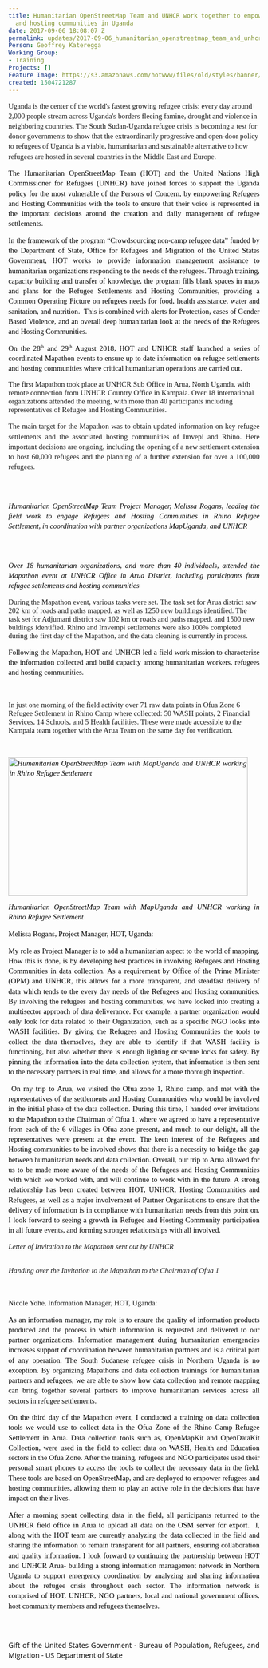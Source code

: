 ```yaml
---
title: Humanitarian OpenStreetMap Team and UNHCR work together to empower refugees
  and hosting communities in Uganda
date: 2017-09-06 18:08:07 Z
permalink: updates/2017-09-06_humanitarian_openstreetmap_team_and_unhcr_work_together_to_empower_refugees_and_
Person: Geoffrey Kateregga
Working Group:
- Training
Projects: []
Feature Image: https://s3.amazonaws.com/hotwww/files/old/styles/banner/public/melisa.jpeg
created: 1504721287
---
```


<p style="line-height: 1.3800000000000001; margin-top: 0pt; margin-bottom: 10pt;" dir="ltr"><span style="background-color: transparent; font-family: Calibri; font-size: 11pt; font-style: normal; font-variant-ligatures: normal; font-variant-caps: normal; font-weight: 400; white-space: pre-wrap; text-align: justify;">Uganda is the center of the world's fastest growing refugee crisis: every day around 2,000 people stream across Uganda's borders fleeing famine, drought and violence in neighboring countries. The South Sudan-Uganda refugee crisis is becoming a test for donor governments to show that the extraordinarily progressive and open-door policy to refugees of Uganda is a viable, humanitarian and sustainable alternative to how refugees are hosted in several countries in the Middle East and Europe.</span></p><p style="line-height: 1.3800000000000001; margin-top: 0pt; margin-bottom: 10pt; text-align: justify;" dir="ltr"><span style="font-size: 11pt; font-family: Calibri; color: #000000; background-color: transparent; font-weight: 400; font-style: normal; font-variant: normal; text-decoration: none; vertical-align: baseline; white-space: pre-wrap;">The Humanitarian OpenStreetMap Team (HOT) and the United Nations High Commissioner for Refugees (UNHCR) have joined forces to support the Uganda policy for the most vulnerable of the Persons of Concern, by empowering Refugees and Hosting Communities with the tools to ensure that their voice is represented in the important decisions around the creation and daily management of refugee settlements.</span></p><p style="line-height: 1.3800000000000001; margin-top: 0pt; margin-bottom: 10pt; text-align: justify;" dir="ltr"><span style="font-size: 11pt; font-family: Calibri; color: #000000; background-color: transparent; font-weight: 400; font-style: normal; font-variant: normal; text-decoration: none; vertical-align: baseline; white-space: pre-wrap;">In the framework of the program “Crowdsourcing non-camp refugee data” funded by the Department of State, Office for Refugees and Migration of the United States Government, HOT works to provide information management assistance to humanitarian organizations responding to the needs of the refugees. Through training, capacity building and transfer of knowledge, the program fills blank spaces in maps and plans for the Refugee Settlements and Hosting Communities, providing a Common Operating Picture on refugees needs for food, health assistance, water and sanitation, and nutrition. &nbsp;This is combined with alerts for Protection, cases of Gender Based Violence, and an overall deep humanitarian look at the needs of the Refugees and Hosting Communities.</span></p><p style="line-height: 1.3800000000000001; margin-top: 0pt; margin-bottom: 10pt; text-align: justify;" dir="ltr"><span style="font-size: 11pt; font-family: Calibri; color: #000000; background-color: transparent; font-weight: 400; font-style: normal; font-variant: normal; text-decoration: none; vertical-align: baseline; white-space: pre-wrap;">On the 28</span><span style="font-size: 6.6pt; font-family: Calibri; color: #000000; background-color: transparent; font-weight: 400; font-style: normal; font-variant: normal; text-decoration: none; vertical-align: super; white-space: pre-wrap;">th</span><span style="font-size: 11pt; font-family: Calibri; color: #000000; background-color: transparent; font-weight: 400; font-style: normal; font-variant: normal; text-decoration: none; vertical-align: baseline; white-space: pre-wrap;"> and 29</span><span style="font-size: 6.6pt; font-family: Calibri; color: #000000; background-color: transparent; font-weight: 400; font-style: normal; font-variant: normal; text-decoration: none; vertical-align: super; white-space: pre-wrap;">th</span><span style="font-size: 11pt; font-family: Calibri; color: #000000; background-color: transparent; font-weight: 400; font-style: normal; font-variant: normal; text-decoration: none; vertical-align: baseline; white-space: pre-wrap;"> August 2018, HOT and UNHCR staff launched a series of coordinated Mapathon events to ensure up to date information on refugee settlements and hosting communities where critical humanitarian operations are carried out.</span></p><p><span style="background-color: transparent; font-family: Calibri; font-size: 11pt; font-style: normal; font-variant-ligatures: normal; font-variant-caps: normal; font-weight: 400; white-space: pre-wrap; text-align: justify;">The first Mapathon took place at UNHCR Sub Office in Arua, North Uganda, with remote connection from UNHCR Country Office in Kampala. Over 18 international organizations attended the meeting, with more than 40 participants including representatives of Refugee and Hosting Communities. </span></p><p style="line-height: 1.3800000000000001; margin-top: 0pt; margin-bottom: 10pt; text-align: justify;" dir="ltr"><span style="font-size: 11pt; font-family: Calibri; background-color: transparent; font-weight: 400; font-style: normal; font-variant-ligatures: normal; font-variant-caps: normal; white-space: pre-wrap;">The main target for the Mapathon was to obtain updated information on key refugee settlements and the associated hosting communities of Imvepi and Rhino. Here important decisions are ongoing, including the opening of a new settlement extension to host 60,000 refugees and the planning of a further extension for over a 100,000 refugees.</span></p><p><strong style="font-weight: normal;">&nbsp;</strong></p><p style="line-height: 1.3800000000000001; margin-top: 0pt; margin-bottom: 10pt; text-align: justify;" dir="ltr"><span style="font-size: 11pt; font-family: Calibri; color: #000000; background-color: transparent; font-weight: 400; font-style: normal; font-variant: normal; text-decoration: none; vertical-align: baseline; white-space: pre-wrap;"><img style="border: 0pt solid #7f7f7f; transform: rotate(0.00rad); -webkit-transform: rotate(0.00rad);" src="https://lh4.googleusercontent.com/37wrP-5m5uBivau1cyDbzxO83ty_i4Uo9mwstsCXXN9OEIX4_UO64pAScdBNBkhecHliULC_YHDuoE4tOtFS7r9du-oLDAiypN_s8citMx_ipHkTraMR4AmhhnK1z6bIEnXOmEQdbk5TWok8iA" alt="" style="width:624px;height:305px"></span></p><p style="line-height: 1.3800000000000001; margin-top: 0pt; margin-bottom: 10pt; text-align: justify;" dir="ltr"><span style="font-size: 11pt; font-family: Calibri; color: #000000; background-color: transparent; font-weight: 400; font-style: italic; font-variant: normal; text-decoration: none; vertical-align: baseline; white-space: pre-wrap;">Humanitarian OpenStreetMap Team Project Manager, Melissa Rogans, leading the field work to engage Refugees and Hosting Communities in Rhino Refugee Settlement, in coordination with partner organizations MapUganda, and UNHCR</span></p><p><strong style="font-weight: normal;">&nbsp;</strong></p><p style="line-height: 1.3800000000000001; margin-top: 0pt; margin-bottom: 10pt; text-align: justify;" dir="ltr"><span style="font-size: 11pt; font-family: Calibri; color: #000000; background-color: transparent; font-weight: 400; font-style: normal; font-variant: normal; text-decoration: none; vertical-align: baseline; white-space: pre-wrap;"><img style="border: none; transform: rotate(0.00rad); -webkit-transform: rotate(0.00rad);" src="https://lh4.googleusercontent.com/9whjM6PdeCm-9xyQyh5beJBEBBrLjuUP4KnnOQ6y3uA_wI7bl_uhyueG9L8xNZWbuP5p9_ErkRT_137YAhYmB0rCCF9pKPpOGErk7rS3FJjf_L9fdCOj-PfowUI9S4Rn8vdpkPgffl8wfmTFzw" alt="" style="width:624px;height:351px"></span></p><p style="line-height: 1.3800000000000001; margin-top: 0pt; margin-bottom: 10pt; text-align: justify;" dir="ltr"><span style="font-size: 11pt; font-family: Calibri; color: #000000; background-color: transparent; font-weight: 400; font-style: italic; font-variant: normal; text-decoration: none; vertical-align: baseline; white-space: pre-wrap;">Over 18 humanitarian organizations, and more than 40 individuals, attended the Mapathon event at UNHCR Office in Arua District, including participants from refugee settlements and hosting communities</span></p><p><span style="background-color: transparent; font-family: Calibri; font-size: 11pt; font-style: normal; font-variant-ligatures: normal; font-variant-caps: normal; font-weight: 400; white-space: pre-wrap; text-align: justify;">During the Mapathon event, various tasks were set. The task set for Arua district saw 202 km of roads and paths mapped, as well as 1250 new buildings identified. The task set for Adjumani district saw 102 km or roads and paths mapped, and 1500 new buldings identified. Rhino and Imvempi settlements were also 100% completed during the first day of the Mapathon, and the data cleaning is currently in process. </span></p><p style="line-height: 1.3800000000000001; margin-top: 0pt; margin-bottom: 10pt; text-align: justify;" dir="ltr"><span style="font-size: 11pt; font-family: Calibri; color: #000000; background-color: transparent; font-weight: 400; font-style: normal; font-variant: normal; text-decoration: none; vertical-align: baseline; white-space: pre-wrap;">Following the Mapathon, HOT and UNHCR led a field work mission to characterize the information collected and build capacity among humanitarian workers, refugees and hosting communities.</span></p><p style="line-height: 1.3800000000000001; margin-top: 0pt; margin-bottom: 10pt; text-align: center;" dir="ltr">&nbsp;</p><p><span style="background-color: transparent; font-family: Calibri; font-size: 11pt; font-style: normal; font-variant-ligatures: normal; font-variant-caps: normal; font-weight: 400; white-space: pre-wrap; text-align: justify;">In just one morning of the field activity over 71 raw data points in Ofua Zone 6 Refugee Settlement in Rhino Camp where collected: 50 WASH points, 2 Financial Services, 14 Schools, and 5 Health facilities. These were made accessible to the Kampala team together with the Arua Team on the same day for verification.&nbsp;</span></p><p><strong style="font-weight: normal;">&nbsp;</strong></p><p style="line-height: 1.3800000000000001; margin-top: 0pt; margin-bottom: 10pt; text-align: justify;" dir="ltr"><span style="font-size: 11pt; font-family: Calibri; color: #000000; background-color: transparent; font-weight: 400; font-style: normal; font-variant: normal; text-decoration: none; vertical-align: baseline; white-space: pre-wrap;"><span style="font-size: 11pt; font-family: Calibri; color: #000000; background-color: transparent; font-weight: 400; font-style: italic; font-variant: normal; text-decoration: none; vertical-align: baseline; white-space: pre-wrap;"><span style="font-size: 11pt; font-family: Calibri; color: #000000; background-color: transparent; font-weight: 400; font-style: normal; font-variant: normal; text-decoration: none; vertical-align: baseline; white-space: pre-wrap;"><span style="font-size: 11pt; font-family: Calibri; color: #000000; background-color: transparent; font-weight: 400; font-style: italic; font-variant: normal; text-decoration: none; vertical-align: baseline; white-space: pre-wrap;"><span style="font-size: 11pt; font-family: Calibri; color: #000000; background-color: transparent; font-weight: 400; font-style: normal; font-variant: normal; text-decoration: none; vertical-align: baseline; white-space: pre-wrap;"><span style="font-size: 11pt; font-family: Calibri; color: #000000; background-color: transparent; font-weight: 400; font-style: italic; font-variant: normal; text-decoration: none; vertical-align: baseline; white-space: pre-wrap;"><span style="font-size: 11pt; font-family: Calibri; color: #000000; background-color: transparent; font-weight: 400; font-style: normal; font-variant: normal; text-decoration: none; vertical-align: baseline; white-space: pre-wrap;"><span style="font-size: 11pt; font-family: Calibri; color: #000000; background-color: transparent; font-weight: 400; font-style: italic; font-variant: normal; text-decoration: none; vertical-align: baseline; white-space: pre-wrap;"><span style="font-size: 11pt; font-family: Calibri; color: #000000; background-color: transparent; font-weight: 400; font-style: normal; font-variant: normal; text-decoration: none; vertical-align: baseline; white-space: pre-wrap;"><span style="font-size: 11pt; font-family: Calibri; color: #000000; background-color: transparent; font-weight: 400; font-style: italic; font-variant: normal; text-decoration: none; vertical-align: baseline; white-space: pre-wrap;"><span style="font-size: 11pt; font-family: Calibri; color: #000000; background-color: transparent; font-weight: 400; font-style: normal; font-variant: normal; text-decoration: none; vertical-align: baseline; white-space: pre-wrap;"><span style="font-size: 11pt; font-family: Calibri; color: #000000; background-color: transparent; font-weight: 400; font-style: italic; font-variant: normal; text-decoration: none; vertical-align: baseline; white-space: pre-wrap;"><span style="font-size: 11pt; font-family: Calibri; color: #000000; background-color: transparent; font-weight: 400; font-style: normal; font-variant: normal; text-decoration: none; vertical-align: baseline; white-space: pre-wrap;"><span style="font-size: 11pt; font-family: Calibri; color: #000000; background-color: transparent; font-weight: 400; font-style: italic; font-variant: normal; text-decoration: none; vertical-align: baseline; white-space: pre-wrap;"><span style="font-size: 11pt; font-family: Calibri; color: #000000; background-color: transparent; font-weight: 400; font-style: normal; font-variant: normal; text-decoration: none; vertical-align: baseline; white-space: pre-wrap;"><span style="font-size: 11pt; font-family: Calibri; color: #000000; background-color: transparent; font-weight: 400; font-style: italic; font-variant: normal; text-decoration: none; vertical-align: baseline; white-space: pre-wrap;"><img class="image-large" title="Humanitarian OpenStreetMap Team with MapUganda and UNHCR working in Rhino Refugee Settlement" src="https://s3.amazonaws.com/hotwww/files/old/styles/large/public/melisa.jpeg?itok=GaBu-mfC" alt="Humanitarian OpenStreetMap Team with MapUganda and UNHCR working in Rhino Refugee Settlement" style="width:480px;height:277px"></span></span></span></span></span></span></span></span></span></span></span></span></span></span></span></span></p><p style="line-height: 1.3800000000000001; margin-top: 0pt; margin-bottom: 10pt; text-align: justify;" dir="ltr"><span style="font-size: 11pt; font-family: Calibri; color: #000000; background-color: transparent; font-weight: 400; font-style: normal; font-variant: normal; text-decoration: none; vertical-align: baseline; white-space: pre-wrap;"><span style="font-size: 11pt; font-family: Calibri; color: #000000; background-color: transparent; font-weight: 400; font-style: italic; font-variant: normal; text-decoration: none; vertical-align: baseline; white-space: pre-wrap;"><span style="font-size: 11pt; font-family: Calibri; color: #000000; background-color: transparent; font-weight: 400; font-style: normal; font-variant: normal; text-decoration: none; vertical-align: baseline; white-space: pre-wrap;"><span style="font-size: 11pt; font-family: Calibri; color: #000000; background-color: transparent; font-weight: 400; font-style: italic; font-variant: normal; text-decoration: none; vertical-align: baseline; white-space: pre-wrap;"><span style="font-size: 11pt; font-family: Calibri; color: #000000; background-color: transparent; font-weight: 400; font-style: normal; font-variant: normal; text-decoration: none; vertical-align: baseline; white-space: pre-wrap;"><span style="font-size: 11pt; font-family: Calibri; color: #000000; background-color: transparent; font-weight: 400; font-style: italic; font-variant: normal; text-decoration: none; vertical-align: baseline; white-space: pre-wrap;"><span style="font-size: 11pt; font-family: Calibri; color: #000000; background-color: transparent; font-weight: 400; font-style: normal; font-variant: normal; text-decoration: none; vertical-align: baseline; white-space: pre-wrap;"><span style="font-size: 11pt; font-family: Calibri; color: #000000; background-color: transparent; font-weight: 400; font-style: italic; font-variant: normal; text-decoration: none; vertical-align: baseline; white-space: pre-wrap;"><span style="font-size: 11pt; font-family: Calibri; color: #000000; background-color: transparent; font-weight: 400; font-style: normal; font-variant: normal; text-decoration: none; vertical-align: baseline; white-space: pre-wrap;"><span style="font-size: 11pt; font-family: Calibri; color: #000000; background-color: transparent; font-weight: 400; font-style: italic; font-variant: normal; text-decoration: none; vertical-align: baseline; white-space: pre-wrap;"><span style="font-size: 11pt; font-family: Calibri; color: #000000; background-color: transparent; font-weight: 400; font-style: normal; font-variant: normal; text-decoration: none; vertical-align: baseline; white-space: pre-wrap;"><span style="font-size: 11pt; font-family: Calibri; color: #000000; background-color: transparent; font-weight: 400; font-style: italic; font-variant: normal; text-decoration: none; vertical-align: baseline; white-space: pre-wrap;"><span style="font-size: 11pt; font-family: Calibri; color: #000000; background-color: transparent; font-weight: 400; font-style: normal; font-variant: normal; text-decoration: none; vertical-align: baseline; white-space: pre-wrap;"><span style="font-size: 11pt; font-family: Calibri; color: #000000; background-color: transparent; font-weight: 400; font-style: italic; font-variant: normal; text-decoration: none; vertical-align: baseline; white-space: pre-wrap;"><span style="font-size: 11pt; font-family: Calibri; color: #000000; background-color: transparent; font-weight: 400; font-style: normal; font-variant: normal; text-decoration: none; vertical-align: baseline; white-space: pre-wrap;"><span style="font-size: 11pt; font-family: Calibri; color: #000000; background-color: transparent; font-weight: 400; font-style: italic; font-variant: normal; text-decoration: none; vertical-align: baseline; white-space: pre-wrap;">Humanitarian OpenStreetMap Team with MapUganda and UNHCR working in Rhino Refugee Settlement</span></span></span></span></span></span></span></span></span></span></span></span></span></span></span></span><span style="font-weight: normal; background-color: transparent; white-space: pre-wrap;">&nbsp;</span></p><p style="line-height: 1.3800000000000001; margin-top: 0pt; margin-bottom: 10pt; text-align: justify;" dir="ltr"><span style="font-size: 11pt; font-family: Calibri; color: #000000; background-color: transparent; font-weight: 400; font-style: normal; font-variant: normal; text-decoration: none; vertical-align: baseline; white-space: pre-wrap;">Melissa Rogans, Project Manager, HOT, Uganda:</span></p><p style="line-height: 1.3800000000000001; margin-top: 0pt; margin-bottom: 10pt; text-align: justify;" dir="ltr"><span style="font-size: 11pt; font-family: Calibri; color: #000000; background-color: transparent; font-weight: 400; font-style: normal; font-variant: normal; text-decoration: none; vertical-align: baseline; white-space: pre-wrap;">My role as Project Manager is to add a humanitarian aspect to the world of mapping. How this is done, is by developing best practices in involving Refugees and Hosting Communities in data collection. As a requirement by Office of the Prime Minister (OPM) and UNHCR, this allows for a more transparent, and steadfast delivery of data which tends to the every day needs of the Refugees and Hosting communities. By involving the refugees and hosting communities, we have looked into creating a multisector approach of data deliverance. For example, a partner organization would only look for data related to their Organization, such as a specific NGO looks into WASH facilities. By giving the Refugees and Hosting Communities the tools to collect the data themselves, they are able to identify if that WASH facility is functioning, but also whether there is enough lighting or secure locks for safety. By pinning the information into the data collection system, that information is then sent to the necessary partners in real time, and allows for a more thorough inspection.</span></p><p style="line-height: 1.3800000000000001; margin-top: 0pt; margin-bottom: 10pt; text-align: justify;" dir="ltr"><span style="font-size: 11pt; font-family: Calibri; color: #000000; background-color: transparent; font-weight: 400; font-style: normal; font-variant: normal; text-decoration: none; vertical-align: baseline; white-space: pre-wrap;"> On my trip to Arua, we visited the Ofua zone 1, Rhino camp, and met with the representatives of the settlements and Hosting Communities who would be involved in the initial phase of the data collection. During this time, I handed over invitations to the Mapathon to the Chairman of Ofua 1, where we agreed to have a representative from each of the 6 villages in Ofua zone present, and much to our delight, all the representatives were present at the event. The keen interest of the Refugees and Hosting communities to be involved shows that there is a necessity to bridge the gap between humanitarian needs and data collection. Overall, our trip to Arua allowed for us to be made more aware of the needs of the Refugees and Hosting Communities with which we worked with, and will continue to work with in the future. A strong relationship has been created between HOT, UNHCR, Hosting Communities and Refugees, as well as a major involvement of Partner Organisations to ensure that the delivery of information is in compliance with humanitarian needs from this point on. I look forward to seeing a growth in Refugee and Hosting Community participation in all future events, and forming stronger relationships with all involved.</span></p><p><strong style="font-weight: normal;"><img style="border: none; transform: rotate(0.00rad); -webkit-transform: rotate(0.00rad);" src="https://lh3.googleusercontent.com/6lTqotUlJhu3WD2mlyvWkueAwNESjbDqiPtxdpUeqjE0bMxRY3gayQz1UuWtO4Z7YABKDtVlq8BufDa_qDJkfZgDi8BmA_nUBabtI2xRJ0zyuzb3pIVal5QFiUiB1IdOXF5eY9dKX1MBcaf6iA" alt="" style="width:317px;height:455px"><br></strong><span style="background-color: transparent; font-family: Calibri; font-size: 11pt; font-style: italic; font-variant-ligatures: normal; font-variant-caps: normal; font-weight: 400; white-space: pre-wrap; text-align: center;">Letter of Invitation to the Mapathon sent out by UNHCR</span></p><p><strong style="font-weight: normal;"><br><img style="border: none; transform: rotate(0.00rad); -webkit-transform: rotate(0.00rad);" src="https://lh6.googleusercontent.com/HE2sJNNNg7Znb2tVUTQl1qJGMGRoQmvWukO2WGxqbCpsEPiMTDLg-wvcfkB9T-j9DorH5XSdClQQEQ6SgYX_BdTJwmqi8uFgYK8dnTOXSpx1mftFn3njR0eKQeNg5KuH2ASpgF-odTxr1h_e8A" alt="" style="width:397px;height:377px"><br></strong><span style="background-color: transparent; font-family: Calibri; font-size: 11pt; font-style: italic; font-variant-ligatures: normal; font-variant-caps: normal; font-weight: 400; white-space: pre-wrap; text-align: center;">Handing over the Invitation to the Mapathon to the Chairman of Ofua 1</span></p><p style="line-height: 1.3800000000000001; margin-top: 0pt; margin-bottom: 10pt; text-align: justify;" dir="ltr">&nbsp;</p><p style="line-height: 1.3800000000000001; margin-top: 0pt; margin-bottom: 10pt; text-align: justify;" dir="ltr"><span style="background-color: transparent; font-family: Calibri; font-size: 11pt; font-style: normal; font-variant-ligatures: normal; font-variant-caps: normal; font-weight: 400; white-space: pre-wrap;">Nicole Yohe, Information Manager, HOT, Uganda:</span></p><p style="line-height: 1.3800000000000001; margin-top: 0pt; margin-bottom: 10pt; text-align: justify;" dir="ltr"><span style="font-size: 11pt; font-family: Calibri; color: #000000; background-color: transparent; font-weight: 400; font-style: normal; font-variant: normal; text-decoration: none; vertical-align: baseline; white-space: pre-wrap;">As an information manager, my role is to ensure the quality of information products produced and the process in which information is requested and delivered to our partner organizations. Information management during humanitarian emergencies increases support of coordination between humanitarian partners and is a critical part of any operation. The South Sudanese refugee crisis in Northern Uganda is no exception. By organizing Mapathons and data collection trainings for humanitarian partners and refugees, we are able to show how data collection and remote mapping can bring together several partners to improve humanitarian services across all sectors in refugee settlements.</span></p><p style="line-height: 1.3800000000000001; margin-top: 0pt; margin-bottom: 10pt; text-align: justify;" dir="ltr"><span style="font-size: 11pt; font-family: Calibri; color: #000000; background-color: transparent; font-weight: 400; font-style: normal; font-variant: normal; text-decoration: none; vertical-align: baseline; white-space: pre-wrap;">On the third day of the Mapathon event, I conducted a training on data collection tools we would use to collect data in the Ofua Zone of the Rhino Camp Refugee Settlement in Arua. Data collection tools such as, OpenMapKit and OpenDataKit Collection, were used in the field to collect data on WASH, Health and Education sectors in the Ofua Zone. After the training, refugees and NGO participates used their personal smart phones to access the tools to collect the necessary data in the field. These tools are based on OpenStreetMap, and are deployed to empower refugees and hosting communities, allowing them to play an active role in the decisions that have impact on their lives.</span></p><p style="line-height: 1.3800000000000001; margin-top: 0pt; margin-bottom: 10pt; text-align: justify;" dir="ltr"><span style="font-size: 11pt; font-family: Calibri; color: #000000; background-color: transparent; font-weight: 400; font-style: normal; font-variant: normal; text-decoration: none; vertical-align: baseline; white-space: pre-wrap;">After a morning spent collecting data in the field, all participants returned to the UNHCR field office in Arua to upload all data on the OSM server for export. &nbsp;I, along with the HOT team are currently analyzing the data collected in the field and sharing the information to remain transparent for all partners, ensuring collaboration and quality information. I look forward to continuing the partnership between HOT and UNHCR Arua- building a strong information management network in Northern Uganda to support emergency coordination by analyzing and sharing information about the refugee crisis throughout each sector. The information network is comprised of HOT, UNHCR, NGO partners, local and national government offices, host community members and refugees themselves.</span></p><p style="line-height: 1.3800000000000001; margin-top: 0pt; margin-bottom: 10pt; text-align: justify;" dir="ltr">&nbsp;</p><p style="line-height: 1.3800000000000001; margin-top: 0pt; margin-bottom: 10pt; text-align: justify;" dir="ltr"><span style="font-size: 11pt; font-family: Calibri; color: #000000; background-color: transparent; font-weight: 400; font-style: normal; font-variant: normal; text-decoration: none; vertical-align: baseline; white-space: pre-wrap;"><img src="https://hotosm.org/sites/default/files/styles/medium/public/usdos.jpg?itok=pNbdbLyX" alt=""></span></p><p style="line-height: 1.3800000000000001; margin-top: 0pt; margin-bottom: 10pt; text-align: justify;" dir="ltr"><span style="font-size: 11pt; font-family: Calibri; color: #000000; background-color: transparent; font-weight: 400; font-style: normal; font-variant: normal; text-decoration: none; vertical-align: baseline; white-space: pre-wrap;"><span style="font-family: 'Open Sans', Arial, sans-serif; font-size: 14px; font-style: normal; font-variant-ligatures: normal; font-variant-caps: normal; font-weight: normal; text-align: start; white-space: normal;">Gift of the United States Government - Bureau of Population, Refugees, and Migration - US Department of State</span></span></p>
